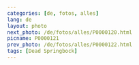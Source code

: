 ```yaml
---
categories: [de, fotos, alles]
lang: de
layout: photo
next_photo: /de/fotos/alles/P0000120.html
picname: P0000121
prev_photo: /de/fotos/alles/P0000122.html
tags: [Dead Springbock]
---
```

